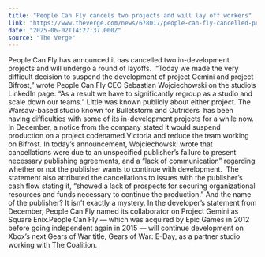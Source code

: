 ```yaml
---
title: "People Can Fly cancels two projects and will lay off workers"
link: "https://www.theverge.com/news/678017/people-can-fly-cancelled-projects-square-enix"
date: "2025-06-02T14:27:37.000Z"
source: "The Verge"
---
```


People Can Fly has announced it has cancelled two in-development projects and will undergo a round of layoffs.&nbsp;
“Today we made the very difficult decision to suspend the development of project Gemini and project Bifrost,” wrote People Can Fly CEO Sebastian Wojciechowski on the studio’s LinkedIn page. “As a result we have to significantly regroup as a studio and scale down our teams.” Little was known publicly about either project.
The Warsaw-based studio known for Bulletstorm and Outriders&nbsp; has been having difficulties with some of its in-development projects for a while now.
 In December, a notice from the company stated it would suspend production on a project codenamed Victoria and reduce the team working on Bifrost.
 In today’s announcement, Wojciechowski wrote that cancellations were due to an unspecified publisher’s failure to present necessary publishing agreements, and a “lack of communication” regarding whether or not the publisher wants to continue with development.&nbsp;
The statement also attributed the cancellations to issues with the publisher’s cash flow stating it, “showed a lack of prospects for securing organizational resources and funds necessary to continue the production.” And the name of the publisher? It isn&#8217;t exactly a mystery.
 In the developer’s statement from December, People Can Fly named its collaborator on Project Gemini as Square Enix.People Can Fly — which was acquired by Epic Games in 2012 before going independent again in 2015 — will continue development on Xbox’s next Gears of War title, Gears of War: E-Day, as a partner studio working with The Coalition.